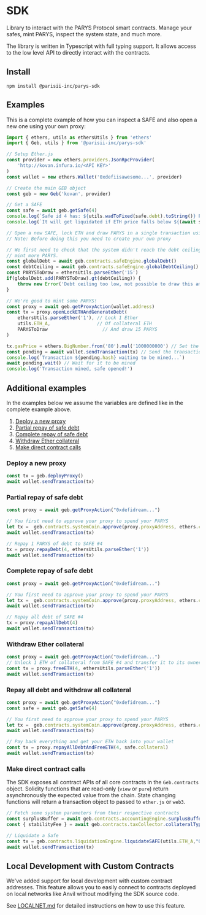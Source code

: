 
# SDK

Library to interact with the PARYS Protocol smart contracts. Manage your safes, mint PARYS, inspect the system state, and much more.

The library is written in Typescript with full typing support. It allows access to the low level API to directly interact with the contracts.

## Install

```
npm install @parisii-inc/parys-sdk
```


## Examples

This is a complete example of how you can inspect a SAFE and also open a new one using your own proxy:
```typescript
import { ethers, utils as ethersUtils } from 'ethers'
import { Geb, utils } from '@parisii-inc/parys-sdk'

// Setup Ether.js
const provider = new ethers.providers.JsonRpcProvider(
    'http://kovan.infura.io/<API KEY>'
)
const wallet = new ethers.Wallet('0xdefiisawesome...', provider)

// Create the main GEB object
const geb = new Geb('kovan', provider)

// Get a SAFE
const safe = await geb.getSafe(4)
console.log(`Safe id 4 has: ${utils.wadToFixed(safe.debt).toString()} PARYS of debt.`)
console.log(`It will get liquidated if ETH price falls below ${(await safe.liquidationPrice())?.toString()} USD.`)

// Open a new SAFE, lock ETH and draw PARYS in a single transaction using a proxy
// Note: Before doing this you need to create your own proxy

// We first need to check that the system didn't reach the debt ceiling so that we can
// mint more PARYS.
const globalDebt = await geb.contracts.safeEngine.globalDebt()
const debtCeiling = await geb.contracts.safeEngine.globalDebtCeiling()
const PARYSToDraw = ethersUtils.parseEther('15')
if(globalDebt.add(PARYSToDraw).gt(debtCeiling)) {
    throw new Error('Debt ceiling too low, not possible to draw this amount of PARYS.')
}

// We're good to mint some PARYS! 
const proxy = await geb.getProxyAction(wallet.address)
const tx = proxy.openLockETHAndGenerateDebt(
    ethersUtils.parseEther('1'), // Lock 1 Ether
    utils.ETH_A,                 // Of collateral ETH
    PARYSToDraw                    // And draw 15 PARYS
)

tx.gasPrice = ethers.BigNumber.from('80').mul('1000000000') // Set the gas price to 80 Gwei
const pending = await wallet.sendTransaction(tx) // Send the transaction
console.log(`Transaction ${pending.hash} waiting to be mined...`)
await pending.wait() // Wait for it to be mined
console.log('Transaction mined, safe opened!')
```
## Additional examples
In the examples below we assume the variables are defined like in the complete example above.

1. [Deploy a new proxy](#deploy-a-new-proxy)
2. [Partial repay of safe debt](#partial-repay-of-safe-debt)
3. [Complete repay of safe debt](#complete-repay-of-safe-debt)
4. [Withdraw Ether collateral](#withdraw-ether-collateral)
5. [Make direct contract calls](#make-direct-contract-calls)

### Deploy a new proxy

```typescript
const tx = geb.deployProxy()
await wallet.sendTransaction(tx)
```

### Partial repay of safe debt
```typescript
const proxy = await geb.getProxyAction("0xdefidream...")

// You first need to approve your proxy to spend your PARYS
let tx =  geb.contracts.systemCoin.approve(proxy.proxyAddress, ethers.constants.MaxUint256)
await wallet.sendTransaction(tx)

// Repay 1 PARYS of debt to SAFE #4
tx = proxy.repayDebt(4, ethersUtils.parseEther('1'))
await wallet.sendTransaction(tx)
```

### Complete repay of safe debt
```typescript
const proxy = await geb.getProxyAction("0xdefidream...")

// You first need to approve your proxy to spend your PARYS
let tx =  geb.contracts.systemCoin.approve(proxy.proxyAddress, ethers.constants.MaxUint256)
await wallet.sendTransaction(tx)

// Repay all debt of SAFE #4
tx = proxy.repayAllDebt(4)
await wallet.sendTransaction(tx)
```

### Withdraw Ether collateral
```typescript
const proxy = await geb.getProxyAction("0xdefidream...")
// Unlock 1 ETH of collateral from SAFE #4 and transfer it to its owner 
const tx = proxy.freeETH(4, ethersUtils.parseEther('1'))
await wallet.sendTransaction(tx)
```
### Repay all debt and withdraw all collateral
```typescript
const proxy = await geb.getProxyAction("0xdefidream...")
const safe = await geb.getSafe(4)

// You first need to approve your proxy to spend your PARYS
let tx =  geb.contracts.systemCoin.approve(proxy.proxyAddress, ethers.constants.MaxUint256)
await wallet.sendTransaction(tx)

// Pay back everything and get your ETH back into your wallet
const tx = proxy.repayAllDebtAndFreeETH(4, safe.collateral)
await wallet.sendTransaction(tx)
```

### Make direct contract calls
The SDK exposes all contract APIs of all core contracts in the `Geb.contracts` object. Solidity functions that are read-only (`view` or `pure`) return asynchronously the expected value from the chain. State changing functions will return a transaction object to passed to `ether.js` or `web3`.
```typescript
// Fetch some system parameters from their respective contracts
const surplusBuffer = await geb.contracts.accountingEngine.surplusBuffer()
const { stabilityFee } = await geb.contracts.taxCollector.collateralTypes(utils.ETH_A)

// Liquidate a Safe
const tx = geb.contracts.liquidationEngine.liquidateSAFE(utils.ETH_A,"0xdefidream...");
await wallet.sendTransaction(tx)
```

## Local Development with Custom Contracts

We've added support for local development with custom contract addresses. This feature allows you to easily connect to contracts deployed on local networks like Anvil without modifying the SDK source code.

See [LOCALNET.md](./LOCALNET.md) for detailed instructions on how to use this feature.
